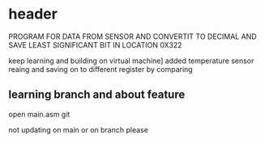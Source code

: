 # header

PROGRAM FOR DATA FROM SENSOR AND CONVERTIT TO DECIMAL AND SAVE LEAST SIGNIFICANT BIT IN LOCATION 0X322

keep learning and building on virtual machine]
added temperature sensor reaing and saving on to different register by comparing


## learning branch and about feature

open main.asm git 

not updating on main or on branch
please 